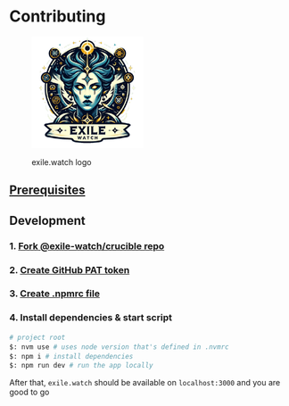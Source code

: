 # Contributing

<figure><img src="../../.gitbook/assets/exile.watch logo" alt="" width="200"><figcaption><p>exile.watch logo</p></figcaption></figure>

## [Prerequisites](../../development/prerequisites.md)

## Development

### 1. [Fork @exile-watch/crucible repo](https://github.com/exile-watch/crucible)

### 2. [Create GitHub PAT token](../../development/generating-github-pat.md)

### 3. [Create .npmrc file](../../development/.npmrc-file.md)&#x20;

### 4. Install dependencies & start script

```bash
# project root
$: nvm use # uses node version that's defined in .nvmrc
$: npm i # install dependencies
$: npm run dev # run the app locally
```

After that, `exile.watch` should be available on `localhost:3000` and you are good to go
